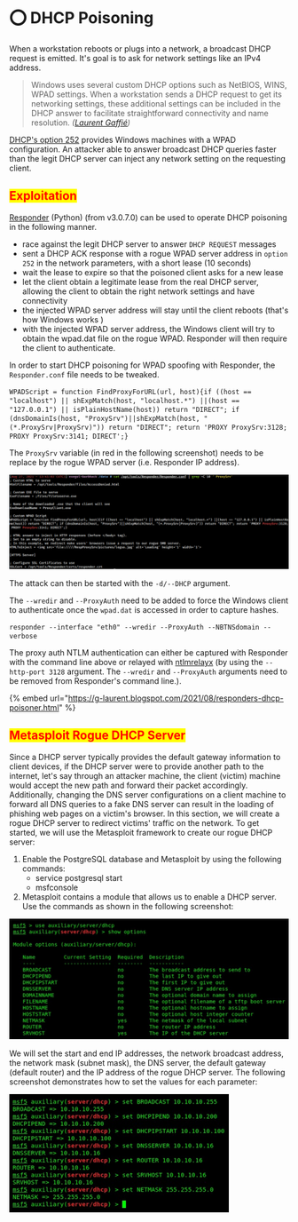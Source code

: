 # ⭕ DHCP Poisoning

When a workstation reboots or plugs into a network, a broadcast DHCP request is emitted. It's goal is to ask for network settings like an IPv4 address.

> Windows uses several custom DHCP options such as NetBIOS, WINS, WPAD settings. When a workstation sends a DHCP request to get its networking settings, these additional settings can be included in the DHCP answer to facilitate straightforward connectivity and name resolution. _(_[_Laurent Gaffié_](https://g-laurent.blogspot.com/2021/08/responders-dhcp-poisoner.html)_)_

​[DHCP's option 252](https://docs.microsoft.com/en-us/previous-versions/tn-archive/bb794881\(v=technet.10\)) provides Windows machines with a WPAD configuration. An attacker able to answer broadcast DHCP queries faster than the legit DHCP server can inject any network setting on the requesting client.

## <mark style="color:red;">Exploitation</mark>

​[Responder](https://github.com/SpiderLabs/Responder) (Python) (from v3.0.7.0) can be used to operate DHCP poisoning in the following manner.

* race against the legit DHCP server to answer `DHCP REQUEST` messages
* sent a DHCP ACK response with a rogue WPAD server address in `option 252` in the network parameters, with a short lease (10 seconds)
* wait the lease to expire so that the poisoned client asks for a new lease
* let the client obtain a legitimate lease from the real DHCP server, allowing the client to obtain the right network settings and have connectivity
* the injected WPAD server address will stay until the client reboots (that's how Windows works )
* with the injected WPAD server address, the Windows client will try to obtain the wpad.dat file on the rogue WPAD. Responder will then require the client to authenticate.

In order to start DHCP poisoning for WPAD spoofing with Responder, the `Responder.conf` file needs to be tweaked.

```
WPADScript = function FindProxyForURL(url, host){if ((host == "localhost") || shExpMatch(host, "localhost.*") ||(host == "127.0.0.1") || isPlainHostName(host)) return "DIRECT"; if (dnsDomainIs(host, "ProxySrv")||shExpMatch(host, "(*.ProxySrv|ProxySrv)")) return "DIRECT"; return 'PROXY ProxySrv:3128; PROXY ProxySrv:3141; DIRECT';}
```

The `ProxySrv` variable (in red in the following screenshot) needs to be replace by the rogue WPAD server (i.e. Responder IP address).

![](<../../../.gitbook/assets/image (261).png>)

The attack can then be started with the `-d/--DHCP` argument.

The `--wredir` and `--ProxyAuth` need to be added to force the Windows client to authenticate once the `wpad.dat` is accessed in order to capture hashes.

```
responder --interface "eth0" --wredir --ProxyAuth --NBTNSdomain --verbose
```

The proxy auth NTLM authentication can either be captured with Responder with the command line above or relayed with [ntlmrelayx](https://github.com/SecureAuthCorp/impacket/blob/master/examples/ntlmrelayx.py) (by using the `--http-port 3128` argument. The `--wredir` and `--ProxyAuth` arguments need to be removed from Responder's command line.).

{% embed url="https://g-laurent.blogspot.com/2021/08/responders-dhcp-poisoner.html" %}

## <mark style="color:red;">Metasploit Rogue DHCP Server</mark>

Since a DHCP server typically provides the default gateway information to client devices, if the DHCP server were to provide another path to the internet, let's say through an attacker machine, the client (victim) machine would accept the new path and forward their packet accordingly. Additionally, changing the DNS server configurations on a client machine to forward all DNS queries to a fake DNS server can result in the loading of phishing web pages on a victim's browser. In this section, we will create a rogue DHCP server to redirect victims' traffic on the network. To get started, we will use the Metasploit framework to create our rogue DHCP server:

1. Enable the PostgreSQL database and Metasploit by using the following commands:
   * &#x20;service postgresql start
   * &#x20;msfconsole
2. Metasploit contains a module that allows us to enable a DHCP server. Use the commands as shown in the following screenshot:

![](<../../../.gitbook/assets/image (49) (1) (1).png>)

We will set the start and end IP addresses, the network broadcast address, the network mask (subnet mask), the DNS server, the default gateway (default router) and the IP address of the rogue DHCP server. The following screenshot demonstrates how to set the values for each parameter:

![](<../../../.gitbook/assets/image (22) (1).png>)
